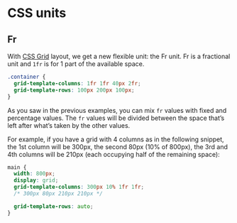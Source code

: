 # CSS units

## Fr

With [CSS Grid](grid.md) layout, we get a new flexible unit: the Fr unit. Fr is a fractional unit and `1fr` is for 1 part of the available space.

```css
.container {
  grid-template-columns: 1fr 1fr 40px 2fr;
  grid-template-rows: 100px 200px 100px;
}
```

As you saw in the previous examples, you can mix `fr` values with fixed and percentage values. The `fr` values will be divided between the space that’s left after what’s taken by the other values.

For example, if you have a grid with 4 columns as in the following snippet, the 1st column will be 300px, the second 80px (10% of 800px), the 3rd and 4th columns will be 210px (each occupying half of the remaining space):

```css
main {
  width: 800px;
  display: grid;
  grid-template-columns: 300px 10% 1fr 1fr;
  /* 300px 80px 210px 210px */

  grid-template-rows: auto;
}
```
